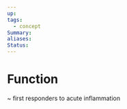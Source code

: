 ```yaml
---
up: 
tags:
  - concept
Summary: 
aliases: 
Status:
---
```

# Function
~
first responders to acute inflammation